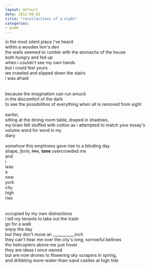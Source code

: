 ```yaml
---
layout: default
date: 2012-08-02
title: "recollections of a night"
categories:
- poem
---
```

<p>in the most silent place i've heard<br>within a wooden lion's den<br>the walls seemed to rumble with the stomachs of the house<br>both hungry and fed up<br></span>when i couldn't see my own hands<br> but i could feel yours<br>we crawled and slipped down the stairs<br>i was afraid<br><br></br>because the imagination can run amuck<br>in the discomfort of the dark<br>to see the possibilities of everything when all is removed from sight<br><br>earlier,<br> sitting at the dining room table, draped in shadows,<br>my brain felt stuffed with cotton as i attempted to match your essay's volume word for word in my<br>diary<br><br>somehow this emptiness gave rise to a blinding day<br>shape, <i>form</i>, <strike>line</strike>, <strong>tone</strong> overcrowded me<br>and<br> i<br> was<br> a<br>new<br>york<br>city<br>high<br>rise<br><br></br>occupied by my own distractions<br>i tell my tenants to take out the trash<br>go for a walk<br>enjoy the day<br>but they don't move an ___________inch<br>they can't hear me over the city's long, sorrowful bellows<br>  the helicopters above me just hover<br>they are ideas I once owned<br>but are now drones to flowering sky scrapers in spring,<br>and dribbling more-water-than-sand castles at high tide<br></p>
</div>
